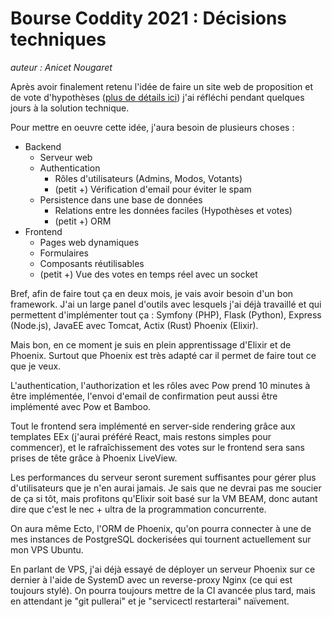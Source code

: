 # Bourse Coddity 2021 : Décisions techniques

*auteur : Anicet Nougaret*

Après avoir finalement retenu l'idée de faire un site web de proposition et de vote d'hypothèses ([plus de détails ici](idées%20de%20solutions/solution-2.md)) j'ai réfléchi pendant quelques jours à la solution technique.

Pour mettre en oeuvre cette idée, j'aura besoin de plusieurs choses :

- Backend
  - Serveur web
  - Authentication
    - Rôles d'utilisateurs (Admins, Modos, Votants)
    - (petit +) Vérification d'email pour éviter le spam
  - Persistence dans une base de données
    - Relations entre les données faciles (Hypothèses et votes)
    - (petit +) ORM
- Frontend
  - Pages web dynamiques
  - Formulaires
  - Composants réutilisables
  - (petit +) Vue des votes en temps réel avec un socket

Bref, afin de faire tout ça en deux mois, je vais avoir besoin d'un bon framework. J'ai un large panel d'outils avec lesquels j'ai déjà travaillé et qui permettent d'implémenter tout ça : Symfony (PHP), Flask (Python), Express (Node.js), JavaEE avec Tomcat, Actix (Rust) Phoenix (Elixir).

Mais bon, en ce moment je suis en plein apprentissage d'Elixir et de Phoenix. Surtout que Phoenix est très adapté car il permet de faire tout ce que je veux.

L'authentication, l'authorization et les rôles avec Pow prend 10 minutes à être implémentée, l'envoi d'email de confirmation peut aussi être implémenté avec Pow et Bamboo.

Tout le frontend sera implémenté en server-side rendering grâce aux templates EEx (j'aurai préféré React, mais restons simples pour commencer), et le rafraîchissement des votes sur le frontend sera sans prises de tête grâce à Phoenix LiveView. 

Les performances du serveur seront surement suffisantes pour gérer plus d'utilisateurs que je n'en aurai jamais. Je sais que ne devrai pas me soucier de ça si tôt, mais profitons qu'Elixir soit basé sur la VM BEAM, donc autant dire que c'est le nec + ultra de la programmation concurrente.

On aura même Ecto, l'ORM de Phoenix, qu'on pourra connecter à une de mes instances de PostgreSQL dockerisées qui tournent actuellement sur mon VPS Ubuntu.

En parlant de VPS, j'ai déjà essayé de déployer un serveur Phoenix sur ce dernier à l'aide de SystemD avec un reverse-proxy Nginx (ce qui est toujours stylé). On pourra toujours mettre de la CI avancée plus tard, mais en attendant je "git pullerai" et je "servicectl restarterai" naïvement.

